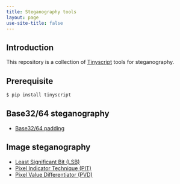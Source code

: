 ```yaml
---
title: Steganography tools
layout: page
use-site-title: false
---
```

## Introduction

This repository is a collection of [Tinyscript](https://github.com/dhondta/python-tinyscript/) tools for steganography.

## Prerequisite

```sh
$ pip install tinyscript
```

## Base32/64 steganography

- [Base32/64 padding](https://gist.github.com/dhondta/90a07d9d106775b0cd29bb51ffe15954)

## Image steganography

- [Least Significant Bit (LSB)](https://gist.github.com/dhondta/d2151c82dcd9a610a7380df1c6a0272c)
- [Pixel Indicator Technique (PIT)](https://gist.github.com/dhondta/30abb35bb8ee86109d17437b11a1477a)
- [Pixel Value Differentiator (PVD)](https://gist.github.com/dhondta/feaf4f5fb3ed8d1eb7515abe8cde4880)

